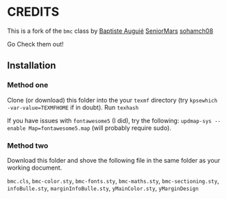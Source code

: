 # CREDITS

This is a fork of the `bmc` class by [Baptiste Auguié](https://github.com/tecosaur/BMC/tree/master)
[SeniorMars](https://github.com/SeniorMars/dotfiles/tree/main/latex_template)
[sohamch08](https://github.com/sohamch08/Eye-Candy-Lecture-Notes-Theme)

Go Check them out!





## Installation

### Method one

Clone (or download) this folder into the your
`texmf` directory (try `kpsewhich -var-value=TEXMFHOME` if in doubt).
Run `texhash`

If you have issues with `fontawesome5` (I did), try the following:
`updmap-sys --enable Map=fontawesome5.map` (will probably require sudo).

### Method two

Download this folder and shove the following file in the same folder as your working document.

`bmc.cls`, `bmc-color.sty`, `bmc-fonts.sty`, `bmc-maths.sty`, `bmc-sectioning.sty`, `infoBulle.sty`, `marginInfoBulle.sty`, `yMainColor.sty`, `yMarginDesign`
